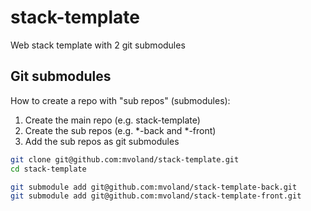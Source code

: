 # stack-template
Web stack template with 2 git submodules

## Git submodules

How to create a repo with "sub repos" (submodules):

1. Create the main repo (e.g. stack-template)
2. Create the sub repos (e.g. *-back and *-front)
3. Add the sub repos as git submodules

```bash
git clone git@github.com:mvoland/stack-template.git
cd stack-template

git submodule add git@github.com:mvoland/stack-template-back.git
git submodule add git@github.com:mvoland/stack-template-front.git
```
